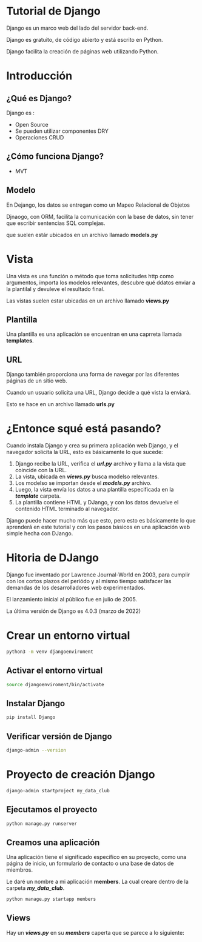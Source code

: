 # Tutorial de Django

Django es un marco web del lado del servidor back-end.

Django es gratuito, de código abierto y está escrito en Python.

Django facilita la creación de páginas web utilizando Python.

# Introducción 

## ¿Qué es Django?

Django es :
- Open Source 
- Se pueden utilizar componentes DRY
- Operaciones CRUD

## ¿Cómo funciona Django?

- MVT 


## Modelo 

En Dejango, los datos se entregan como un Mapeo Relacional de Objetos

Djnaogo, con ORM, facilita la comunicación con la base de datos, sin tener que escribir sentencias SQL complejas.

que suelen estár ubicados en un archivo llamado **models.py**
 
# Vista 

Una vista es una función o método que toma solicitudes http como argumentos, importa los modelos relevantes, descubre qué ddatos enviar a la plantilal y devuleve el resultado final.

Las vistas suelen estar ubicadas en un archivo llamado **views.py**

## Plantilla

Una plantilla es una aplicación se encuentran en una caprreta llamada **templates**.

## URL

Django también proporciona una forma de navegar por las diferentes páginas de un sitio web. 

Cuando un usuario solicita una URL, Django decide a qué vista la enviará.

Esto se hace en un archivo llamado **urls.py**

# ¿Entonce squé está pasando? 

Cuando instala Django y crea su primera aplicación web Django, y el navegador solicita la URL, esto es básicamente lo que sucede:

1. Django recibe la URL, verifica el ***url.py*** archivo y llama a la vista que coincide con la URL.
2. La vista, ubicada en ***views.py*** busca modelso relevantes.
3. Los modelso se importan desde el ***models.py*** archivo.
4. Luego, la vista envía los datos a una plantilla especificada en la ***template*** carpeta. 
5. La plantilla contiene HTML y DJango, y con los datos devuelve el contenido HTML terminado al navegador. 

Django puede hacer mucho más que esto, pero esto es básicamente lo que aprenderá en este tutorial y con los pasos básicos en una aplicación web simple hecha con DJango. 


# Hitoria de DJango

Django fue inventado por Lawrence Journal-World en 2003, para cumplir con los cortos plazos del periódo y al mismo tiempo satisfacer las demandas de los desarrolladores web experimentados. 

El lanzamiento inicial al público fue en julio de 2005. 

La última versión de Django es 4.0.3 (marzo de 2022)


# Crear un entorno virtual 

```bash
python3 -m venv djangoenviroment

```

## Activar el entorno virtual 

```bash
source djangoenviroment/bin/activate
```

## Instalar Django 

```bash
pip install Django
```

## Verificar versión de Django

```bash
django-admin --version
```


# Proyecto de creación Django

```bash
django-admin startproject my_data_club
```


## Ejecutamos el proyecto 

```bash
python manage.py runserver
```

## Creamos una aplicación 

Una aplicación tiene el significado específico en su proyecto, como una página de inicio, un formulario de contacto o una base de datos de miembros.

Le daré un nombre a mi aplicación **members**. La cual creare dentro de la carpeta ***my_data_club***. 

```bash
python manage.py startapp members
```

## Views 

Hay un ***views.py*** en su ***members*** caperta que se parece a lo siguiente: 
























